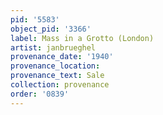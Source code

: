 ```yaml
---
pid: '5583'
object_pid: '3366'
label: Mass in a Grotto (London)
artist: janbrueghel
provenance_date: '1940'
provenance_location:
provenance_text: Sale
collection: provenance
order: '0839'
---
```

